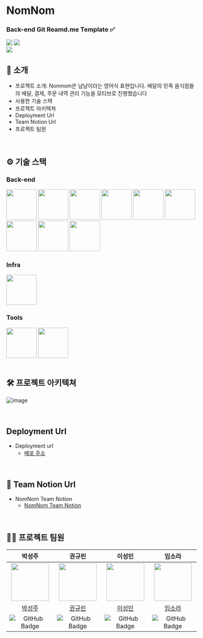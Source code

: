 # NomNom
<!-- logo -->


### Back-end Git Reamd.me Template ✅

[<img src="https://img.shields.io/badge/-readme.md-important?style=flat&logo=google-chrome&logoColor=white" />]() [<img src="https://img.shields.io/badge/release-v0.0.0-yellow?style=flat&logo=google-chrome&logoColor=white" />]() 
<br/> [<img src="https://img.shields.io/badge/프로젝트 기간-2025.02.12~2025.02.25-green?style=flat&logo=&logoColor=white" />]()

</div> 

## 📝 소개
- 프로젝트 소개: Nomnom은 냠냠이라는 영어식 표현입니다. 배달의 민족 음식점들의 배달, 결제, 주문 내역 관리 기능을 모티브로 진행했습니다
- 사용한 기술 스택
- 프로젝트 아키텍쳐
- Deployment Url
- Team Notion Url
- 프로젝트 팀원

<br />

## ⚙ 기술 스택
### Back-end

<div>
<img src="https://github.com/yewon-Noh/readme-template/blob/main/skills/Java.png?raw=true" width="80">
<img src="https://github.com/yewon-Noh/readme-template/blob/main/skills/SpringBoot.png?raw=true" width="80">
<img src="https://github.com/yewon-Noh/readme-template/blob/main/skills/SpringSecurity.png?raw=true" width="80">
<img src="https://github.com/yewon-Noh/readme-template/blob/main/skills/SpringDataJPA.png?raw=true" width="80">
<img src="https://github.com/yewon-Noh/readme-template/blob/main/skills/Postman.png?raw=true" width="80">
<img src="https://github.com/yewon-Noh/readme-template/blob/main/skills/Swagger.png?raw=true" width="80">
<img src="https://github.com/yewon-Noh/readme-template/blob/main/skills/Qeurydsl.png?raw=true" width="80">
<img src="https://github.com/user-attachments/assets/6c630aac-1510-444f-ad99-2be2185d1d32?raw=true" width="80">
<img src="https://github.com/user-attachments/assets/10b299a0-920d-4fdd-beb5-3434968b44fc?raw=true" width="80">
    
</div>

### Infra
<div>
<img src="https://github.com/yewon-Noh/readme-template/blob/main/skills/AWSEC2.png?raw=true" width="80">
</div>

### Tools
<div>
<img src="https://github.com/yewon-Noh/readme-template/blob/main/skills/Github.png?raw=true" width="80">
<img src="https://github.com/yewon-Noh/readme-template/blob/main/skills/Notion.png?raw=true" width="80">
</div>

<br />

## 🛠️ 프로젝트 아키텍쳐
![image](https://github.com/user-attachments/assets/3abf7f0a-68b2-48f6-ba98-c70739ddabc7)

<br />

## Deployment Url
- Deployment url
    - [배포 주소](http://54.180.153.92:8080/doc)

<br />

## 🤔 Team Notion Url
- NomNom Team Notion
    - [NomNom Team Notion](https://teamsparta.notion.site/5-NomNom-1972dc3ef51480adad72caeed3720f85)

<br />

## 💁‍♂️ 프로젝트 팀원

| 박성주 | 권규린 | 이성민 | 임소라 |
|:---:|:---:|:---:|:---:|
| <img src="https://github.com/goodperiodt.png" width="100" height="100"/> | <img src="https://github.com/kwon2501.png" width="100" height="100"/> | <img src="https://github.com/2sminn.png" width="100" height="100"/> | <img src="https://github.com/luz315.png" width="100" height="100"/> |
| [박성주](https://github.com/goodperiodt) | [권규린](https://github.com/kwon2501) | [이성민](https://github.com/2sminn) | [임소라](https://github.com/luz315) |
| ![GitHub Badge](http://img.shields.io/badge/goodperiodt-green?style=social&logo=github) | ![GitHub Badge](http://img.shields.io/badge/kwon2501-green?style=social&logo=github) | ![GitHub Badge](http://img.shields.io/badge/2sminn-green?style=social&logo=github) | ![GitHub Badge](http://img.shields.io/badge/luz315-green?style=social&logo=github) |
